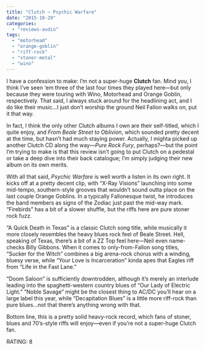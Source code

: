 ```yaml
---
title: "Clutch – Psychic Warfare"
date: "2015-10-29"
categories: 
  - "reviews-audio"
tags: 
  - "motorhead"
  - "orange-goblin"
  - "riff-rock"
  - "stoner-metal"
  - "wino"
---
```


I have a confession to make: I’m not a super-huge **Clutch** fan. Mind you, I think I’ve seen ‘em three of the last four times they played here—but only because they were touring with Wino, Motorhead and Orange Goblin, respectively. That said, I always stuck around for the headlining act, and I do like their music…I just don’t worship the ground Neil Fallon walks on, put it that way.

In fact, I think the only other Clutch albums I own are their self-titled, which I quite enjoy, and _From Beale Street to Oblivion_, which sounded pretty decent at the time, but hasn’t had much staying power. Actually, I mighta picked up another Clutch CD along the way—_Pure Rock Fury_, perhaps?—but the point I’m trying to make is that this review isn’t going to put Clutch on a pedestal or take a deep dive into their back catalogue; I’m simply judging their new album on its own merits.

With all that said, _Psychic Warfare_ is well worth a listen in its own right. It kicks off at a pretty decent clip, with “X-Ray Visions” launching into some mid-tempo, southern-style grooves that wouldn’t sound outta place on the last couple Orange Goblins. In a typically Fallonesque twist, he introduces the band members as signs of the Zodiac just past the mid-way mark. “Firebirds” has a bit of a slower shuffle, but the riffs here are pure stoner rock fuzz.

“A Quick Death in Texas” is a classic Clutch song title, while musically it more closely resembles the heavy blues rock feel of Beale Street. Hell, speaking of Texas, there’s a bit of a ZZ Top feel here—Neil even name-checks Billy Gibbons. When it comes to only-from-Fallon song titles, “Sucker for the Witch” combines a big arena-rock chorus with a winding, bluesy verse, while “Your Love is Incarceration” kinda apes that Eagles riff from “Life in the Fast Lane.”

“Doom Saloon” is sufficiently downtrodden, although it’s merely an interlude leading into the spaghetti-western country blues of “Our Lady of Electric Light.” “Noble Savage” might be the closest thing to AC/DC you’ll hear on a large label this year, while “Decapitation Blues” is a little more riff-rock than pure blues…not that there’s anything wrong with that.

Bottom line, this is a pretty solid heavy-rock record, which fans of stoner, blues and 70’s-style riffs will enjoy—even if you’re not a super-huge Clutch fan.

RATING: 8

